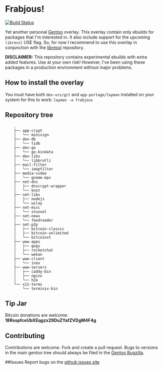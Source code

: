 # Frabjous!

[![Build Status](https://travis-ci.org/csmk/frabjous.svg?branch=master)](https://travis-ci.org/csmk/frabjous)

Yet another personal [Gentoo](https://gentoo.org/) overlay. This overlay contain only ebuilds for packages that I'm interested in. It also include support for the upcoming `libressl` USE flag. So, for now I recommend to use this overlay in conjunction with the [libressl](https://github.com/gentoo/libressl) repository.

**DISCLAIMER:** This repository contains experimental ebuilds with extra added features. Use at your own risk! However, I've been using these packages in a production environment without major problems.

## How to install the overlay
You must have both `dev-vcs/git` and `app-portage/layman` installed on your system for this to work: `layman -a frabjous`

## Repository tree
```
    .
    ├── app-crypt
    │   └── minisign
    ├── dev-db
    │   └── tidb
    ├── dev-go
    │   └── go-bindata
    ├── dev-libs
    │   └── libbrotli
    ├── mail-filter
    │   └── imapfilter
    ├── media-video
    │   └── gnome-mpv
    ├── net-dns
    │   ├── dnscrypt-wrapper
    │   └── knot
    ├── net-libs
    │   ├── nodejs
    │   └── wslay
    ├── net-misc
    │   └── stunnel
    ├── net-news
    │   └── feedreader
    ├── net-p2p
    │   ├── bitcoin-classic
    │   ├── bitcoin-unlimited
    │   └── bitcoinxt
    ├── www-apps
    │   ├── gogs
    │   ├── rocketchat
    │   └── wekan
    ├── www-client
    │   └── inox
    ├── www-servers
    │   ├── caddy-bin
    │   ├── nginx
    │   └── h2o
    └── x11-terms
        └── terminix-bin

```

## Tip Jar
Bitcoin donations are welcome: **18RsspfceUbXEqgzx29DuZYafZVDgM4F4g**

## Contributing
Contributions are welcome. Fork and create a pull request. Bugs to versions in the main gentoo tree should always be filed in the [Gentoo Bugzilla](https://bugs.gentoo.org/).

##Issues
Report bugs on the [github issues site](https://github.com/csmk/frabjous/issues)
